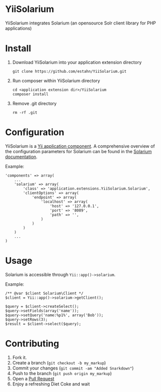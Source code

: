 YiiSolarium
===========

YiiSolarium integrates Solarium (an opensource Solr client library for PHP applications)

Install
=======

1. Download YiiSolarium into your application extension directory

    ```
    git clone https://github.com/estahn/YiiSolarium.git
    ```

1. Run composer within YiiSolarium directory

    ```
    cd <application extension dir>/YiiSolarium
    composer install
    ```

1. Remove .git directory

    ```
    rm -rf .git
    ```

Configuration
=============

YiiSolarium is a [Yii application component][yiidoc].
A comprehensive overview of the configuration parameters for Solarium can be found in the [Solarium documentation][sdoc].

Example:
```
'components' => array(
    ...
    'solarium' => array(
        'class' => 'application.extensions.YiiSolarium.Solarium',
        'clientOptions' => array(
            'endpoint' => array(
                'localhost' => array(
                    'host' => '127.0.0.1',
                    'port' => '8089',
                    'path' => '',
                )
            )
        )
    )
    ...
)
```

Usage
=====

Solarium is accessible through ```Yii::app()->solarium```.

Example:
```
/** @var $client Solarium\Client */
$client = Yii::app()->solarium->getClient();

$query = $client->createSelect();
$query->setFields(array('name'));
$query->setQuery('name:%p1%', array('Bob'));
$query->setRows(3);
$result = $client->select($query);
```

Contributing
============

1. Fork it.
2. Create a branch (`git checkout -b my_markup`)
3. Commit your changes (`git commit -am "Added Snarkdown"`)
4. Push to the branch (`git push origin my_markup`)
5. Open a [Pull Request][1]
6. Enjoy a refreshing Diet Coke and wait


[yiidoc]: http://www.yiiframework.com/doc/guide/1.1/en/basics.application#application-components
[sdoc]: http://wiki.solarium-project.org/index.php/V1:Client#Options
[1]: https://github.com/estahn/YiiSolarium/pulls